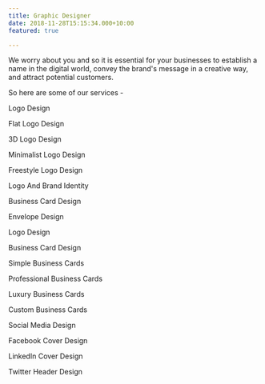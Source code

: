 ```yaml
---
title: Graphic Designer
date: 2018-11-28T15:15:34.000+10:00
featured: true

---
```

We worry about you and so it is essential for your businesses to establish a name in the digital world, convey the brand's message in a creative way, and attract potential customers.

So here are some of our services -

Logo Design

Flat Logo Design

3D Logo Design

Minimalist Logo Design

Freestyle Logo Design

Logo And Brand Identity

Business Card Design

Envelope Design

Logo Design

Business Card Design

Simple Business Cards

Professional Business Cards

Luxury Business Cards

Custom Business Cards

Social Media Design

Facebook Cover Design

LinkedIn Cover Design

Twitter Header Design